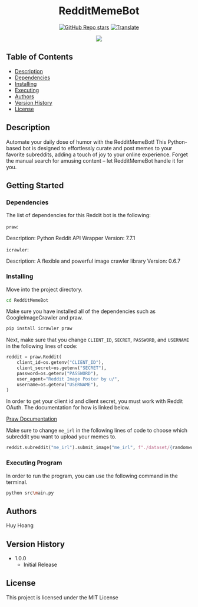 <h1 align="center"> 
   <span>RedditMemeBot</span>
</h1>

<div align="center">

<a href="https://github.com/BoyManWamen/RedditMemeBot/stargazers">![GitHub Repo stars](https://img.shields.io/github/stars/BoyManWamen/RedditMemeBot?style=social)</a>
<a href="https://github-com.translate.goog/BoyManWamen/RedditMemeBot/blob/main/README.md?_x_tr_sl=auto&_x_tr_tl=en&_x_tr_hl=en&_x_tr_pto=wapp">![Translate](https://img.shields.io/badge/Translate-blue)</a>
</div>

<div align="center">
<img src="https://media.giphy.com/media/xT8qB4foF1nxHZwpLa/giphy.gif"/>
</div>

## Table of Contents

* [Description](#description)
* [Dependencies](#dependencies)
* [Installing](#installing)
* [Executing](#executing-program)
* [Authors](#authors)
* [Version History](#version-history)
* [License](#license)

## Description

Automate your daily dose of humor with the RedditMemeBot! This Python-based bot is designed to effortlessly curate and post memes to your favorite subreddits, adding a touch of joy to your online experience. Forget the manual search for amusing content – let RedditMemeBot handle it for you.

## Getting Started

### Dependencies

The list of dependencies for this Reddit bot is the following:

```praw```:

Description: Python Reddit API Wrapper
Version: 7.7.1

```icrawler```:

Description: A flexible and powerful image crawler library
Version: 0.6.7

### Installing

Move into the project directory.

```sh
cd RedditMemeBot
```

Make sure you have installed all of the dependencies such as GoogleImageCrawler and praw.

```sh
pip install icrawler praw
```

Next, make sure that you change ```CLIENT_ID```, ```SECRET```, ```PASSWORD```, and ```USERNAME``` in the following lines of code:

```py
reddit = praw.Reddit(
    client_id=os.getenv("CLIENT_ID"),
    client_secret=os.getenv("SECRET"),
    password=os.getenv("PASSWORD"),
    user_agent="Reddit Image Poster by u/",
    username=os.getenv("USERNAME"),
)
```

In order to get your client id and client secret, you must work with Reddit OAuth. The documentation for how is linked below.

[Praw Documentation](https://praw.readthedocs.io/en/stable/)

Make sure to change ```me_irl``` in the following lines of code to choose which subreddit you want to upload your memes to.

```py
reddit.subreddit("me_irl").submit_image("me_irl", f"./dataset/{randomword} meme/{file}")
```

### Executing Program

In order to run the program, you can use the following command in the terminal.

```sh
python src\main.py
```

## Authors

Huy Hoang

## Version History

* 1.0.0
    * Initial Release

## License

This project is licensed under the MIT License
